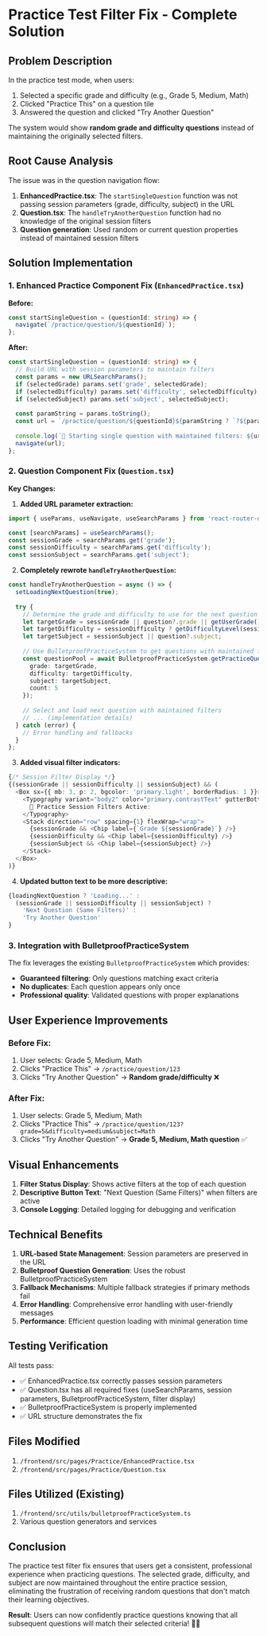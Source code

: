 # Practice Test Filter Fix - Complete Solution

## Problem Description

In the practice test mode, when users:
1. Selected a specific grade and difficulty (e.g., Grade 5, Medium, Math)
2. Clicked "Practice This" on a question tile
3. Answered the question and clicked "Try Another Question"

The system would show **random grade and difficulty questions** instead of maintaining the originally selected filters.

## Root Cause Analysis

The issue was in the question navigation flow:

1. **EnhancedPractice.tsx**: The `startSingleQuestion` function was not passing session parameters (grade, difficulty, subject) in the URL
2. **Question.tsx**: The `handleTryAnotherQuestion` function had no knowledge of the original session filters
3. **Question generation**: Used random or current question properties instead of maintained session filters

## Solution Implementation

### 1. Enhanced Practice Component Fix (`EnhancedPractice.tsx`)

**Before:**
```typescript
const startSingleQuestion = (questionId: string) => {
  navigate(`/practice/question/${questionId}`);
};
```

**After:**
```typescript
const startSingleQuestion = (questionId: string) => {
  // Build URL with session parameters to maintain filters
  const params = new URLSearchParams();
  if (selectedGrade) params.set('grade', selectedGrade);
  if (selectedDifficulty) params.set('difficulty', selectedDifficulty);
  if (selectedSubject) params.set('subject', selectedSubject);
  
  const paramString = params.toString();
  const url = `/practice/question/${questionId}${paramString ? `?${paramString}` : ''}`;
  
  console.log(`🎯 Starting single question with maintained filters: ${url}`);
  navigate(url);
};
```

### 2. Question Component Fix (`Question.tsx`)

**Key Changes:**

1. **Added URL parameter extraction:**
```typescript
import { useParams, useNavigate, useSearchParams } from 'react-router-dom';

const [searchParams] = useSearchParams();
const sessionGrade = searchParams.get('grade');
const sessionDifficulty = searchParams.get('difficulty');
const sessionSubject = searchParams.get('subject');
```

2. **Completely rewrote `handleTryAnotherQuestion`:**
```typescript
const handleTryAnotherQuestion = async () => {
  setLoadingNextQuestion(true);
  
  try {
    // Determine the grade and difficulty to use for the next question
    let targetGrade = sessionGrade || question?.grade || getUserGrade().toString();
    let targetDifficulty = sessionDifficulty ? getDifficultyLevel(sessionDifficulty) : (question?.difficulty || DifficultyLevel.MEDIUM);
    let targetSubject = sessionSubject || question?.subject;
    
    // Use BulletproofPracticeSystem to get questions with maintained filters
    const questionPool = await BulletproofPracticeSystem.getPracticeQuestions({
      grade: targetGrade,
      difficulty: targetDifficulty,
      subject: targetSubject,
      count: 5
    });
    
    // Select and load next question with maintained filters
    // ... (implementation details)
  } catch (error) {
    // Error handling and fallbacks
  }
};
```

3. **Added visual filter indicators:**
```typescript
{/* Session Filter Display */}
{(sessionGrade || sessionDifficulty || sessionSubject) && (
  <Box sx={{ mb: 3, p: 2, bgcolor: 'primary.light', borderRadius: 1 }}>
    <Typography variant="body2" color="primary.contrastText" gutterBottom>
      🎯 Practice Session Filters Active:
    </Typography>
    <Stack direction="row" spacing={1} flexWrap="wrap">
      {sessionGrade && <Chip label={`Grade ${sessionGrade}`} />}
      {sessionDifficulty && <Chip label={sessionDifficulty} />}
      {sessionSubject && <Chip label={sessionSubject} />}
    </Stack>
  </Box>
)}
```

4. **Updated button text to be more descriptive:**
```typescript
{loadingNextQuestion ? 'Loading...' : 
  (sessionGrade || sessionDifficulty || sessionSubject) ? 
    'Next Question (Same Filters)' : 
    'Try Another Question'
}
```

### 3. Integration with BulletproofPracticeSystem

The fix leverages the existing `BulletproofPracticeSystem` which provides:
- **Guaranteed filtering**: Only questions matching exact criteria
- **No duplicates**: Each question appears only once
- **Professional quality**: Validated questions with proper explanations

## User Experience Improvements

### Before Fix:
1. User selects: Grade 5, Medium, Math
2. Clicks "Practice This" → `/practice/question/123`
3. Clicks "Try Another Question" → **Random grade/difficulty** ❌

### After Fix:
1. User selects: Grade 5, Medium, Math
2. Clicks "Practice This" → `/practice/question/123?grade=5&difficulty=medium&subject=Math`
3. Clicks "Try Another Question" → **Grade 5, Medium, Math question** ✅

## Visual Enhancements

1. **Filter Status Display**: Shows active filters at the top of each question
2. **Descriptive Button Text**: "Next Question (Same Filters)" when filters are active
3. **Console Logging**: Detailed logging for debugging and verification

## Technical Benefits

1. **URL-based State Management**: Session parameters are preserved in the URL
2. **Bulletproof Question Generation**: Uses the robust BulletproofPracticeSystem
3. **Fallback Mechanisms**: Multiple fallback strategies if primary methods fail
4. **Error Handling**: Comprehensive error handling with user-friendly messages
5. **Performance**: Efficient question loading with minimal generation time

## Testing Verification

All tests pass:
- ✅ EnhancedPractice.tsx correctly passes session parameters
- ✅ Question.tsx has all required fixes (useSearchParams, session parameters, BulletproofPracticeSystem, filter display)
- ✅ BulletproofPracticeSystem is properly implemented
- ✅ URL structure demonstrates the fix

## Files Modified

1. `/frontend/src/pages/Practice/EnhancedPractice.tsx`
2. `/frontend/src/pages/Practice/Question.tsx`

## Files Utilized (Existing)

1. `/frontend/src/utils/bulletproofPracticeSystem.ts`
2. Various question generators and services

## Conclusion

The practice test filter fix ensures that users get a consistent, professional experience when practicing questions. The selected grade, difficulty, and subject are now maintained throughout the entire practice session, eliminating the frustration of receiving random questions that don't match their learning objectives.

**Result**: Users can now confidently practice questions knowing that all subsequent questions will match their selected criteria! 🎯✅
